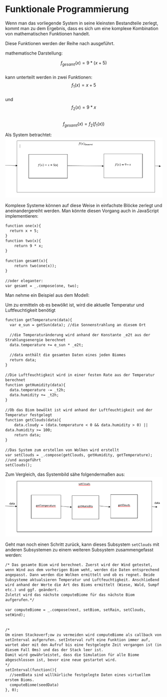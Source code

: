 # Funktionale Programmierung

Wenn man das vorliegende System in seine kleinsten Bestandteile zerlegt, kommt man zu dem Ergebnis, dass es sich um eine komplexe Kombination von mathematischen Funktionen handelt.

Diese Funktionen werden der Reihe nach ausgeführt.

mathematische Darstellung:

$$ f_{gesamt}(x) = 9 * (x+5)$$<br/>
kann unterteilt werden in zwei Funktionen:<br/>
$$f_1(x) = x + 5$$<br/>
und<br/>
$$f_2(x) = 9*x$$<br/>
$$ f_{gesamt}(x) = f_2(f_1(x))$$

Als System betrachtet:
![](gesamtsystem.PNG)

Komplexe Systeme können auf diese Weise in einfachste Blöcke zerlegt und aneinandergereiht werden. Man könnte diesen Vorgang auch in JavaScript implementieren:

    function one(x){
      return x + 5;
    }
    function two(x){
        return 9 * x;
    }
    
    function gesamt(x){
        return two(one(x));
    }
    
    //oder eleganter:
    var gesamt = _.compose(one, two);

Man nehme ein Beispiel aus dem Modell:

Um zu ermitteln ob es bewölkt ist, wird die aktuelle Temperatur und Luftfeuchtigkeit benötigt

    function getTemperature(data){
      var e_sun = getSun(data); //die Sonnenstrahlung an diesem Ort
      
      //die Temperaturänderung wird anhand der Konstante _e2t aus der Strahlungsenergie berechnet
      data.temperature += e_sun * _e2t;
      
      //data enthält die gesamten Daten eines jeden Biomes
      return data;
    }
    
    //Die Luftfeuchtigkeit wird in einer festen Rate aus der Temperatur berechnet
    function getHumidity(data){
      data.temperature -= _t2h;
      data.humidity += _t2h;
    }
    
    //Ob das Biom bewölkt ist wird anhand der Luftfeuchtigkeit und der Temperatur festgelegt
    function getClouds(data){
        data.cloudy = (data.temperature < 0 && data.humidity > 0) || data.humidity >= 100;
        return data;
    }
    
    //Das System zum erstellen von Wolken wird erstellt
    var setClouds = _.compose(getClouds, getHumidity, getTemperature);
    //und ausgeführt
    setClouds();
    
    
Zum Vergleich, das Systembild sähe folgendermaßen aus:
![](setClouds.PNG)

Geht man noch einen Schritt zurück, kann dieses Subsystem `setClouds` mit anderen Subsystemen zu einem weiteren Subsystem zusammengefasst werden:

    /* Das gesamte Biom wird berechnet. Zuerst wird der Wind getestet, wenn Wind aus dem vorherigen Biom weht, werden die Daten entsprechend angepasst. Dann werden die Wolken ermittelt und ob es regnet. Beide Subsysteme aktualsieren Temperatur und Luftfeuchtigkeit. Anschließend wird anhand der Werte die Art des Bioms ermittelt (Wiese, Wald, Sumpf etc.) und ggf. geändert.
    Zuletzt wird das nächste computeBiome für das nächste Biom aufgerufen.*/
    
    var computeBiome = _.compose(next, setBiom, setRain, setClouds, setWind);
    
    
    /*
    Um einen Stackoverf;ow zu vermeiden wird computeBiome als callback von setInterval aufgerufen. setInterval ruft eine Funktion immer auf, wartet aber mit den Aufruf bis eine festgelegte Zeit vergangen ist (in diesem Fall 0ms) und das der Stack leer ist.
    Damit wird gewährleistet, dass die Simulation für alle Biome abgeschlossen ist, bevor eine neue gestartet wird.
    */
    setInterval(function(){
      //seedData sind willkürliche festgelegte Daten eines virtuellem erstem Bioms.
      computeBiome(seedData)
    }, 0);

    